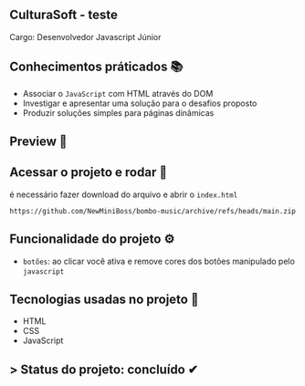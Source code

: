 ## CulturaSoft - teste
Cargo: Desenvolvedor Javascript Júnior

## Conhecimentos práticados 📚
- Associar o `JavaScript` com HTML através do DOM
- Investigar e apresentar uma solução para o desafios proposto
- Produzir soluções simples para páginas dinâmicas

## Preview 🎥


## Acessar o projeto e rodar 📁

é necessário fazer download do arquivo e abrir o ``index.html`` 

```
https://github.com/NewMiniBoss/bombo-music/archive/refs/heads/main.zip
```

## Funcionalidade do projeto ⚙
- `botões`: ao clicar você ativa e remove cores dos botões manipulado pelo `javascript`

## Tecnologias usadas no projeto 🚀
- HTML
- CSS
- JavaScript

## > Status do projeto: concluído ✔
